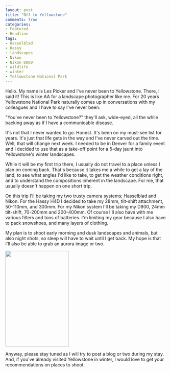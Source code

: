 ```yaml
---
layout: post
title: "Off to Yellowstone"
comments: true
categories:
- Featured
- Headline
tags:
- Hasselblad
- Hassy
- landscapes
- Nikon
- Nikon D800
- wildlife
- winter
- Yellowstone National Park
---
```

Hello. My name is Les Picker and I've never been to Yellowstone. There, I said it! This is like AA for a landscape photographer like me. For 20 years Yellowstone National Park naturally comes up in conversations with my colleagues and I have to say I've never been.

"You've never been to Yellowstone?" they'll ask, wide-eyed, all the while backing away as if I have a communicable disease.

It's not that I never wanted to go. Honest. It's been on my must-see list for years. It's just that life gets in the way and I've never carved out the time. Well, that will change next week. I needed to be in Denver for a family event and I decided to use that as a take-off point for a 5-day jaunt into Yellowstone's winter landscapes.

While it will be my first trip there, I usually do not travel to a place unless I plan on coming back. That's because it takes me a while to get a lay of the land, to see what angles I'd like to take, to get the weather conditions right, and to understand the compositions inherent in the landscape. For me, that usually doesn't happen on one short trip.

On this trip I'll be taking my two trusty camera systems; Hasselblad and Nikon. For the Hassy H4D I decided to take my 28mm, tilt-shift attachment, 50-110mm, and 300mm. For my Nikon system I'll be taking my D800, 24mm tilt-shift, 70-200mm and 200-400mm. Of course I'll also have with me various filters and tons of batteries. I'm limiting my gear because I also have to pack snowshoes, and many layers of clothing.

My plan is to shoot early morning and dusk landscapes and animals, but also night shots, so sleep will have to wait until I get back. My hope is that I'll also be able to grab an aurora image or two.

<a href="http://blog.lesterpickerphoto.com/wp-content/uploads/2013/01/northernlights1.jpg"><img class="size-medium wp-image-2523" title="northernlights1" src="http://blog.lesterpickerphoto.com/wp-content/uploads/2013/01/northernlights1-199x300.jpg" alt="" width="199" height="300" /></a>

Anyway, please stay tuned as I will try to post a blog or two during my stay. And, if you've already visited Yellowstone in winter, I would love to get your recommendations on places to shoot.